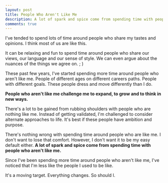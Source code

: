 ```yaml
---
layout: post
title: People Who Aren't Like Me
description: A lot of spark and spice come from spending time with people who aren't like me.
comments: true
---
```

I've tended to spend lots of time around people who share my tastes and opinions.  I think most of us are like this.

It can be relaxing and fun to spend time around people who share our views, our language and our sense of style.  We can even argue about the nuances of the things we agree on. ; ) 

These past few years, I've started spending more time around people who aren't like me.  People of different ages on different careers paths.  People with different goals.  These people dress and move differently than I do. 

**People who aren't like me challenge me to expand, to grow and to think in new ways.**

There's a lot to be gained from rubbing shoulders with people who are nothing like me.  Instead of getting validated, I'm challenged to consider alternate approaches to life.  It's best if these people have ambition and purpose.

There's nothing wrong with spending time around people who are like me.  I don't want to lose that comfort.  However, I don't want it to be my easy default either.  **A lot of spark and spice come from spending time with people who aren't like me.**

Since I've been spending more time around people who aren't like me, I've noticed that I'm less like the people I used to be like.

It's a moving target.  Everything changes. So should I. 

